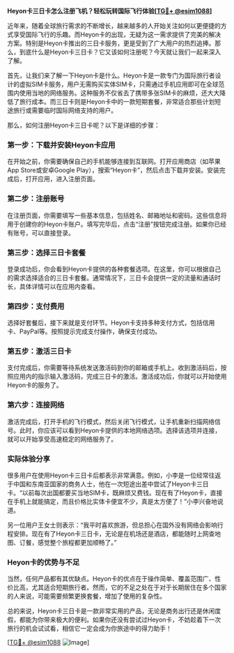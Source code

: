 **Heyon卡三日卡怎么注册飞机？轻松玩转国际飞行体验[[TG💪+ @esim1088](https://t.me/s/esim1088)]**

近年来，随着全球旅行需求的不断增长，越来越多的人开始关注如何以更便捷的方式享受国际飞行的乐趣。而Heyon卡的出现，无疑为这一需求提供了完美的解决方案。特别是Heyon卡推出的三日卡服务，更是受到了广大用户的热烈追捧。那么，到底什么是Heyon卡三日卡？它又该如何注册呢？今天就让我们一起来深入了解。

首先，让我们来了解一下Heyon卡是什么。Heyon卡是一款专门为国际旅行者设计的虚拟SIM卡服务，用户无需购买实体SIM卡，只需通过手机应用即可在全球范围内使用当地的网络服务。这种服务不仅省去了携带多张SIM卡的麻烦，还大大降低了旅行成本。而三日卡则是Heyon卡中的一款短期套餐，非常适合那些计划短途旅行或需要临时国际网络支持的用户。

那么，如何注册Heyon卡三日卡呢？以下是详细的步骤：

### 第一步：下载并安装Heyon卡应用

在开始之前，你需要确保自己的手机能够连接到互联网。打开应用商店（如苹果App Store或安卓Google Play），搜索“Heyon卡”，然后点击下载并安装。安装完成后，打开应用，进入注册页面。

### 第二步：注册账号

在注册页面，你需要填写一些基本信息，包括姓名、邮箱地址和密码。这些信息将用于创建你的Heyon卡账户。填写完毕后，点击“注册”按钮完成注册。如果你已经有账号，可以直接登录。

### 第三步：选择三日卡套餐

登录成功后，你会看到Heyon卡提供的各种套餐选项。在这里，你可以根据自己的需求选择适合的三日卡套餐。通常情况下，三日卡会提供一定的流量和通话时长，具体详情可以在应用内查看。

### 第四步：支付费用

选择好套餐后，接下来就是支付环节。Heyon卡支持多种支付方式，包括信用卡、PayPal等。按照提示完成支付操作，确保支付成功。

### 第五步：激活三日卡

支付完成后，你需要等待系统发送激活码到你的邮箱或手机上。收到激活码后，按照应用内的指示输入激活码，完成三日卡的激活。激活成功后，你就可以开始使用Heyon卡的服务了。

### 第六步：连接网络

激活完成后，打开手机的飞行模式，然后关闭飞行模式，让手机重新扫描网络信号。此时，你应该可以看到Heyon卡提供的本地网络选项。选择该选项并连接，就可以开始享受高速稳定的网络服务了。

### 实际体验分享

很多用户在使用Heyon卡三日卡后都表示非常满意。例如，小李是一位经常往返于中国和东南亚国家的商务人士，他在一次短途出差中尝试了Heyon卡三日卡。“以前每次出国都要买当地SIM卡，既麻烦又费钱。现在有了Heyon卡，直接在手机上就能搞定，而且价格比实体卡便宜不少，真是太方便了！”小李兴奋地说道。

另一位用户王女士则表示：“我平时喜欢旅游，但总担心在国外没有网络会影响行程安排。现在有了Heyon卡三日卡，无论是在机场还是酒店，都能随时上网查地图、订餐，感觉整个旅程都更加顺畅了。”

### Heyon卡的优势与不足

当然，任何产品都有其优缺点。Heyon卡的优点在于操作简单、覆盖范围广、性价比高，尤其适合短期旅行者。然而，它的不足之处在于对于长期居住在多个国家的人来说，可能需要频繁更换套餐，增加了使用的复杂性。

总的来说，Heyon卡三日卡是一款非常实用的产品，无论是商务出行还是休闲度假，都能为你带来极大的便利。如果你还没有尝试过Heyon卡，不妨趁着下一次旅行的机会试试看，相信它一定会成为你旅途中的得力助手！

[[TG💪+ @esim1088](https://t.me/s/esim1088) ![Image](https://i.postimg.cc/4NQfJmqS/Snipaste-2025-05-13-00-14-12.png)]
